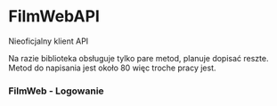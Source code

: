 # FilmWebAPI 
Nieoficjalny klient API 

Na razie biblioteka obsługuje tylko pare metod, planuje dopisać reszte.
Metod do napisania jest około 80 więc troche pracy jest.

### FilmWeb - Logowanie
